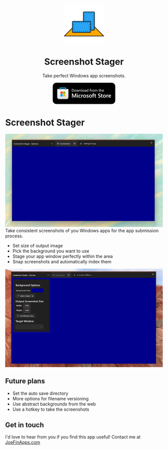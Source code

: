 <p align="center">
  <img width="128" align="center" src="Images\Screenshot-Stager.png">
</p>
<h1 align="center">
  Screenshot Stager
</h1>
<p align="center">
  Take perfect Windows app screenshots.
</p>
<p align="center">
  <a href="https://www.microsoft.com/store/productId/9PPHK725194R?cid=ScreenshotStagerGitHub" target="_blank">
    <img src="images/storeBadge.png" width="200" alt="Store link" />
  </a>
</p>


# Screenshot Stager
![Screenshot Stager Screenshot](Images/v1-Screenshot.png)
Take consistent screenshots of you Windows apps for the app submission process.

- Set size of output image
- Pick the background you want to use
- Stage your app window perfectly within the area
- Snap screenshots and automatically index them

![Animation of Screenshot Stager working](Images/Animation.gif)

## Future plans

- Set the auto save directory
- More options for filename versioning
- Use abstract backgrounds from the web
- Use a hotkey to take the screenshots

## Get in touch

I'd love to hear from you if you find this app useful! Contact me at [JoeFinApps.com](http://www.JoeFinApps.com)
